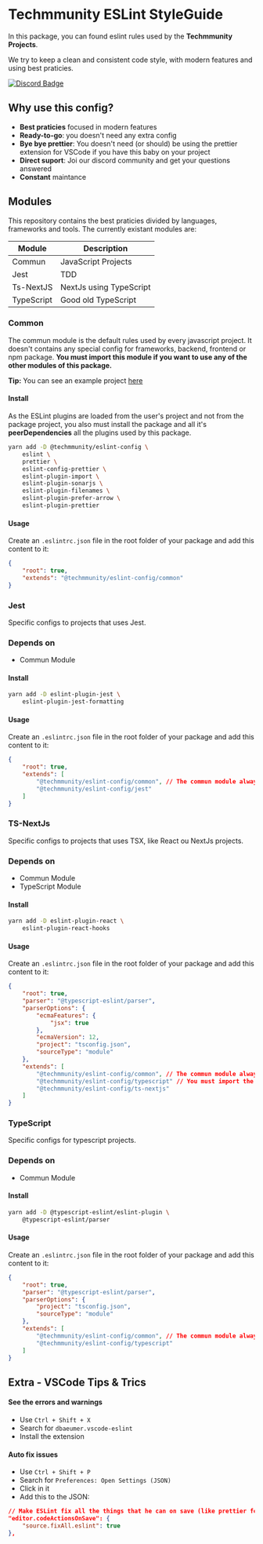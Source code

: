 # Techmmunity ESLint StyleGuide

In this package, you can found eslint rules used by the **Techmmunity Projects**.

We try to keep a clean and consistent code style, with modern features and using best praticies.

[![Discord Badge](https://img.shields.io/badge/join%20our%20community-7289DA?style=for-the-badge&labelColor=7289DA&logo=discord&logoColor=white)](https://discord.gg/qCJXz6P4qw)

## Why use this config?

- **Best praticies** focused in modern features
- **Ready-to-go**: you doesn't need any extra config
- **Bye bye prettier**: You doesn't need (or should) be using the prettier extension for VSCode if you have this baby on your project
- **Direct suport**: Joi our discord community and get your questions answered
- **Constant** maintance

## Modules

This repository contains the best praticies divided by languages, frameworks and tools. The currently existant modules are:

| Module     | Description             |
| ---------- | ----------------------- |
| Commun     | JavaScript Projects     |
| Jest       | TDD                     |
| Ts-NextJS  | NextJs using TypeScript |
| TypeScript | Good old TypeScript     |

### Common

The commun module is the default rules used by every javascript project. It doesn't contains any special config for frameworks, backend, frontend or npm package. **You must import this module if you want to use any of the other modules of this package.**

**Tip:** You can see an example project [here](https://github.com/techmmunity/eslint-config/blob/master/doc/example-project-common)

#### Install

As the ESLint plugins are loaded from the user's project and not from the package project, you also must install the package and all it's **peerDependencies** all the plugins used by this package.

```sh
yarn add -D @techmmunity/eslint-config \
	eslint \
	prettier \
	eslint-config-prettier \
	eslint-plugin-import \
	eslint-plugin-sonarjs \
	eslint-plugin-filenames \
	eslint-plugin-prefer-arrow \
	eslint-plugin-prettier
```

#### Usage

Create an `.eslintrc.json` file in the root folder of your package and add this content to it:

```json
{
	"root": true,
	"extends": "@techmmunity/eslint-config/common"
}
```

### Jest

Specific configs to projects that uses Jest.

### Depends on

- Commun Module

#### Install

```sh
yarn add -D eslint-plugin-jest \
	eslint-plugin-jest-formatting
```

#### Usage

Create an `.eslintrc.json` file in the root folder of your package and add this content to it:

```json
{
	"root": true,
	"extends": [
		"@techmmunity/eslint-config/common", // The commun module always should be the first!
		"@techmmunity/eslint-config/jest"
	]
}
```

### TS-NextJs

Specific configs to projects that uses TSX, like React ou NextJs projects.

### Depends on

- Commun Module
- TypeScript Module

#### Install

```sh
yarn add -D eslint-plugin-react \
	eslint-plugin-react-hooks
```

#### Usage

Create an `.eslintrc.json` file in the root folder of your package and add this content to it:

```json
{
	"root": true,
	"parser": "@typescript-eslint/parser",
	"parserOptions": {
		"ecmaFeatures": {
			"jsx": true
		},
		"ecmaVersion": 12,
		"project": "tsconfig.json",
		"sourceType": "module"
	},
	"extends": [
		"@techmmunity/eslint-config/common", // The commun module always should be the first!
		"@techmmunity/eslint-config/typescript" // You must import the typescript module too, before the tsx module!
		"@techmmunity/eslint-config/ts-nextjs"
	]
}
```

### TypeScript

Specific configs for typescript projects.

### Depends on

- Commun Module

#### Install

```sh
yarn add -D @typescript-eslint/eslint-plugin \
	@typescript-eslint/parser
```

#### Usage

Create an `.eslintrc.json` file in the root folder of your package and add this content to it:

```json
{
	"root": true,
	"parser": "@typescript-eslint/parser",
	"parserOptions": {
		"project": "tsconfig.json",
		"sourceType": "module"
	},
	"extends": [
		"@techmmunity/eslint-config/common", // The commun module always should be the first!
		"@techmmunity/eslint-config/typescript"
	]
}
```

## Extra - VSCode Tips & Trics

#### See the errors and warnings

- Use `Ctrl + Shift + X`
- Search for `dbaeumer.vscode-eslint`
- Install the extension

#### Auto fix issues

- Use `Ctrl + Shift + P`
- Search for `Preferences: Open Settings (JSON)`
- Click in it
- Add this to the JSON:

```json
// Make ESLint fix all the things that he can on save (like prettier formating)
"editor.codeActionsOnSave": {
	"source.fixAll.eslint": true
},
```
